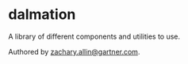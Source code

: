 # dalmation

A library of different components and utilities to use. 

Authored by <zachary.allin@gartner.com>.